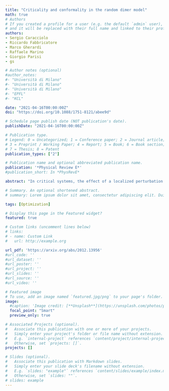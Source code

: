 ```yaml
---
title: "Criticality and conformality in the random dimer model"
math: true
# Authors
# If you created a profile for a user (e.g. the default `admin` user), write the username (folder name) here
# and it will be replaced with their full name and linked to their profile.
authors:
- Sergio Caracciolo
- Riccardo Fabbricatore
- Marco Gherardi
- Raffaele Marino
- Giorgio Parisi
- gs

# Author notes (optional)
#author_notes:
#- "Università di Milano"
#- "Università di Milano"
#- "Università di Milano"
#- "EPFL"
#- "KCL"

date: "2021-04-16T00:00:00Z"
doi: "https://doi.org/10.1088/1751-8121/abee9d"

# Schedule page publish date (NOT publication's date).
publishDate: "2021-04-16T00:00:00Z"

# Publication type.
# Legend: 0 = Uncategorized; 1 = Conference paper; 2 = Journal article;
# 3 = Preprint / Working Paper; 4 = Report; 5 = Book; 6 = Book section;
# 7 = Thesis; 8 = Patent
publication_types: ["2"]

# Publication name and optional abbreviated publication name.
publication: '*Physical Review E*'
#publication_short: In *PhysRevE*

abstract: "In critical systems, the effect of a localized perturbation affects points that are arbitrarily far from the perturbation location. In this paper, we study the effect of localized perturbations on the solution of the random dimer problem in two dimensions. By means of an accurate numerical analysis, we show that a local perturbation of the optimal covering induces an excitation whose size is extensive with finite probability. We compute the fractal dimension of the excitations and scaling exponents. In particular, excitations in random dimer problems on nonbipartite lattices have the same statistical properties of domain walls in spin glass. Excitations produced in bipartite lattices, instead, are compatible with a loop-erased self-avoiding random walk process. In both cases, we find evidence of conformal invariance of the excitations that is compatible with $SLE_{\\kappa}$ with parameter $\\kappa$  depending on the bipartiteness of the underlying lattice only."

# Summary. An optional shortened abstract.
# summary: Lorem ipsum dolor sit amet, consectetur adipiscing elit. Duis posuere tellus ac convallis placerat. Proin tincidunt magna sed ex sollicitudin condimentum.

tags: [Optimization]

# Display this page in the Featured widget?
featured: true

# Custom links (uncomment lines below)
# links:
# - name: Custom Link
#   url: http://example.org

url_pdf: 'https://arxiv.org/abs/2012.13956'
#url_code: ''
#url_dataset: ''
#url_poster: ''
#url_project: ''
#url_slides: ''
#url_source: ''
#url_video: ''

# Featured image
# To use, add an image named `featured.jpg/png` to your page's folder.
image:
  #caption: 'Image credit: [**Unsplash**](https://unsplash.com/photos/pLCdAaMFLTE)'
  focal_point: "Smart"
  preview_only: true

# Associated Projects (optional).
#   Associate this publication with one or more of your projects.
#   Simply enter your project's folder or file name without extension.
#   E.g. `internal-project` references `content/project/internal-project/index.md`.
#   Otherwise, set `projects: []`.
projects: []

# Slides (optional).
#   Associate this publication with Markdown slides.
#   Simply enter your slide deck's filename without extension.
#   E.g. `slides: "example"` references `content/slides/example/index.md`.
#   Otherwise, set `slides: ""`.
# slides: example
---
```

